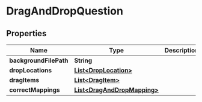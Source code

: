 

# DragAndDropQuestion


## Properties

| Name | Type | Description | Notes |
|------------ | ------------- | ------------- | -------------|
|**backgroundFilePath** | **String** |  |  [optional] |
|**dropLocations** | [**List&lt;DropLocation&gt;**](DropLocation.md) |  |  [optional] |
|**dragItems** | [**List&lt;DragItem&gt;**](DragItem.md) |  |  [optional] |
|**correctMappings** | [**List&lt;DragAndDropMapping&gt;**](DragAndDropMapping.md) |  |  [optional] |



